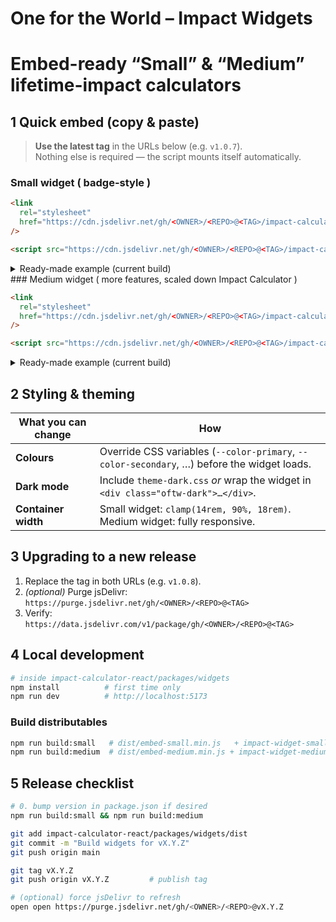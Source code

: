 # One for the World – Impact Widgets

# Embed-ready “Small” & “Medium” lifetime-impact calculators

## 1 Quick embed (copy & paste)

> **Use the latest tag** in the URLs below (e.g. `v1.0.7`).  
> Nothing else is required — the script mounts itself automatically.

### Small widget ( badge-style )

```html
<link
  rel="stylesheet"
  href="https://cdn.jsdelivr.net/gh/<OWNER>/<REPO>@<TAG>/impact-calculator-react/packages/widgets/dist/impact-widget-small.css"
/>

<script src="https://cdn.jsdelivr.net/gh/<OWNER>/<REPO>@<TAG>/impact-calculator-react/packages/widgets/dist/embed-small.min.js"></script>
```

<details><summary>Ready-made example (current build)</summary>

```html
<link
  rel="stylesheet"
  href="https://cdn.jsdelivr.net/gh/MatzAndersson/impact-calculator@v1.0.7/impact-calculator-react/packages/widgets/dist/impact-widget-small.css"
/>
<script src="https://cdn.jsdelivr.net/gh/MatzAndersson/impact-calculator@v1.0.7/impact-calculator-react/packages/widgets/dist/embed-small.min.js"></script>
```

</details>
### Medium widget ( more features, scaled down Impact Calculator )

```html
<link
  rel="stylesheet"
  href="https://cdn.jsdelivr.net/gh/<OWNER>/<REPO>@<TAG>/impact-calculator-react/packages/widgets/dist/impact-widget-medium.css"
/>

<script src="https://cdn.jsdelivr.net/gh/<OWNER>/<REPO>@<TAG>/impact-calculator-react/packages/widgets/dist/embed-medium.min.js"></script>
```

<details><summary>Ready-made example (current build)</summary>

<link rel="stylesheet"
      href="https://cdn.jsdelivr.net/gh/MatzAndersson/impact-calculator@v1.0.7/impact-calculator-react/packages/widgets/dist/impact-widget-medium.css">
<script src="https://cdn.jsdelivr.net/gh/MatzAndersson/impact-calculator@v1.0.7/impact-calculator-react/packages/widgets/dist/embed-medium.min.js"></script>

</details>

## 2 Styling & theming

| What you can change | How                                                                                         |
| ------------------- | ------------------------------------------------------------------------------------------- |
| **Colours**         | Override CSS variables (`--color-primary`, `--color-secondary`, …) before the widget loads. |
| **Dark mode**       | Include `theme-dark.css` *or* wrap the widget in `<div class="oftw-dark">…</div>`.          |
| **Container width** | Small widget: `clamp(14rem, 90%, 18rem)`.<br>Medium widget: fully responsive.               |


## 3 Upgrading to a new release

1. Replace the tag in both URLs (e.g. `v1.0.8`).
2. _(optional)_ Purge jsDelivr:  
   `https://purge.jsdelivr.net/gh/<OWNER>/<REPO>@<TAG>`
3. Verify:  
   `https://data.jsdelivr.com/v1/package/gh/<OWNER>/<REPO>@<TAG>`

## 4 Local development

```bash
# inside impact-calculator-react/packages/widgets
npm install          # first time only
npm run dev          # http://localhost:5173
```

### Build distributables

```bash
npm run build:small   # dist/embed-small.min.js   + impact-widget-small.css
npm run build:medium  # dist/embed-medium.min.js + impact-widget-medium.css
```

## 5 Release checklist

```bash
# 0. bump version in package.json if desired
npm run build:small && npm run build:medium

git add impact-calculator-react/packages/widgets/dist
git commit -m "Build widgets for vX.Y.Z"
git push origin main

git tag vX.Y.Z
git push origin vX.Y.Z         # publish tag

# (optional) force jsDelivr to refresh
open open https://purge.jsdelivr.net/gh/<OWNER>/<REPO>@vX.Y.Z
```
